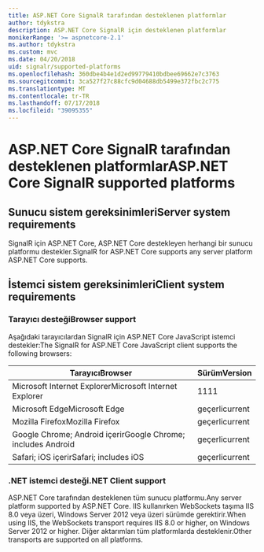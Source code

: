 ```yaml
---
title: ASP.NET Core SignalR tarafından desteklenen platformlar
author: tdykstra
description: ASP.NET Core SignalR için desteklenen platformlar
monikerRange: '>= aspnetcore-2.1'
ms.author: tdykstra
ms.custom: mvc
ms.date: 04/20/2018
uid: signalr/supported-platforms
ms.openlocfilehash: 360dbe4b4e1d2ed99779410bdbee69662e7c3763
ms.sourcegitcommit: 3ca527f27c88cfc9d04688db5499e372fbc2c775
ms.translationtype: MT
ms.contentlocale: tr-TR
ms.lasthandoff: 07/17/2018
ms.locfileid: "39095355"
---
```

# <a name="aspnet-core-signalr-supported-platforms"></a><span data-ttu-id="152db-103">ASP.NET Core SignalR tarafından desteklenen platformlar</span><span class="sxs-lookup"><span data-stu-id="152db-103">ASP.NET Core SignalR supported platforms</span></span>

## <a name="server-system-requirements"></a><span data-ttu-id="152db-104">Sunucu sistem gereksinimleri</span><span class="sxs-lookup"><span data-stu-id="152db-104">Server system requirements</span></span>

<span data-ttu-id="152db-105">SignalR için ASP.NET Core, ASP.NET Core destekleyen herhangi bir sunucu platformu destekler.</span><span class="sxs-lookup"><span data-stu-id="152db-105">SignalR for ASP.NET Core supports any server platform ASP.NET Core supports.</span></span>

## <a name="client-system-requirements"></a><span data-ttu-id="152db-106">İstemci sistem gereksinimleri</span><span class="sxs-lookup"><span data-stu-id="152db-106">Client system requirements</span></span>

### <a name="browser-support"></a><span data-ttu-id="152db-107">Tarayıcı desteği</span><span class="sxs-lookup"><span data-stu-id="152db-107">Browser support</span></span>

<span data-ttu-id="152db-108">Aşağıdaki tarayıcılardan SignalR için ASP.NET Core JavaScript istemci destekler:</span><span class="sxs-lookup"><span data-stu-id="152db-108">The SignalR for ASP.NET Core JavaScript client supports the following browsers:</span></span>

| <span data-ttu-id="152db-109">Tarayıcı</span><span class="sxs-lookup"><span data-stu-id="152db-109">Browser</span></span> | <span data-ttu-id="152db-110">Sürüm</span><span class="sxs-lookup"><span data-stu-id="152db-110">Version</span></span> |
| ------- | ------- |
| <span data-ttu-id="152db-111">Microsoft Internet Explorer</span><span class="sxs-lookup"><span data-stu-id="152db-111">Microsoft Internet Explorer</span></span> | <span data-ttu-id="152db-112">11</span><span class="sxs-lookup"><span data-stu-id="152db-112">11</span></span> |
| <span data-ttu-id="152db-113">Microsoft Edge</span><span class="sxs-lookup"><span data-stu-id="152db-113">Microsoft Edge</span></span> | <span data-ttu-id="152db-114">geçerli</span><span class="sxs-lookup"><span data-stu-id="152db-114">current</span></span> |
| <span data-ttu-id="152db-115">Mozilla Firefox</span><span class="sxs-lookup"><span data-stu-id="152db-115">Mozilla Firefox</span></span> | <span data-ttu-id="152db-116">geçerli</span><span class="sxs-lookup"><span data-stu-id="152db-116">current</span></span> |
| <span data-ttu-id="152db-117">Google Chrome; Android içerir</span><span class="sxs-lookup"><span data-stu-id="152db-117">Google Chrome; includes Android</span></span> | <span data-ttu-id="152db-118">geçerli</span><span class="sxs-lookup"><span data-stu-id="152db-118">current</span></span> |
| <span data-ttu-id="152db-119">Safari; iOS içerir</span><span class="sxs-lookup"><span data-stu-id="152db-119">Safari; includes iOS</span></span> | <span data-ttu-id="152db-120">geçerli</span><span class="sxs-lookup"><span data-stu-id="152db-120">current</span></span> |
 
### <a name="net-client-support"></a><span data-ttu-id="152db-121">.NET istemci desteği</span><span class="sxs-lookup"><span data-stu-id="152db-121">.NET Client support</span></span>

<span data-ttu-id="152db-122">ASP.NET Core tarafından desteklenen tüm sunucu platformu.</span><span class="sxs-lookup"><span data-stu-id="152db-122">Any server platform supported by ASP.NET Core.</span></span> <span data-ttu-id="152db-123">IIS kullanırken WebSockets taşıma IIS 8.0 veya üzeri, Windows Server 2012 veya üzeri sürümde gerektirir.</span><span class="sxs-lookup"><span data-stu-id="152db-123">When using IIS, the WebSockets transport requires IIS 8.0 or higher, on Windows Server 2012 or higher.</span></span> <span data-ttu-id="152db-124">Diğer aktarımları tüm platformlarda desteklenir.</span><span class="sxs-lookup"><span data-stu-id="152db-124">Other transports are supported on all platforms.</span></span>
